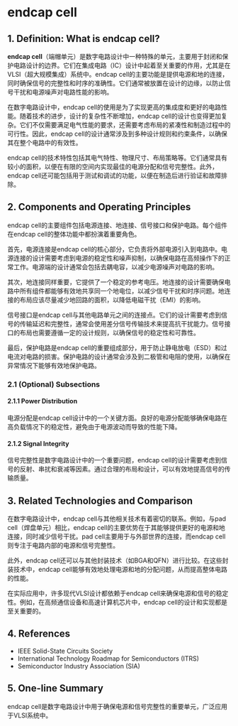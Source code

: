 # endcap cell

## 1. Definition: What is **endcap cell**?
**endcap cell**（端帽单元）是数字电路设计中一种特殊的单元，主要用于封闭和保护电路设计的边界。它们在集成电路（IC）设计中起着至关重要的作用，尤其是在VLSI（超大规模集成）系统中。endcap cell的主要功能是提供电源和地的连接，同时确保信号的完整性和时序的准确性。它们通常被放置在设计的边缘，以防止信号干扰和电源噪声对电路性能的影响。

在数字电路设计中，endcap cell的使用是为了实现更高的集成度和更好的电路性能。随着技术的进步，设计的复杂性不断增加，endcap cell的设计也变得更加复杂。它们不仅需要满足电气性能的要求，还需要考虑布局的紧凑性和制造过程中的可行性。因此，endcap cell的设计通常涉及到多种设计规则和约束条件，以确保其在整个电路中的有效性。

endcap cell的技术特性包括其电气特性、物理尺寸、布局策略等。它们通常具有较小的面积，以便在有限的空间内实现最佳的电源分配和信号完整性。此外，endcap cell还可能包括用于测试和调试的功能，以便在制造后进行验证和故障排除。

## 2. Components and Operating Principles
endcap cell的主要组件包括电源连接、地连接、信号接口和保护电路。每个组件在endcap cell的整体功能中都扮演着重要角色。

首先，电源连接是endcap cell的核心部分，它负责将外部电源引入到电路中。电源连接的设计需要考虑到电源的稳定性和噪声抑制，以确保电路在高频操作下的正常工作。电源端的设计通常会包括去耦电容，以减少电源噪声对电路的影响。

其次，地连接同样重要，它提供了一个稳定的参考电压。地连接的设计需要确保电路中所有组件都能够有效地共享同一个地电位，以减少信号干扰和时序问题。地连接的布局应该尽量减少地回路的面积，以降低电磁干扰（EMI）的影响。

信号接口是endcap cell与其他电路单元之间的连接点。它们的设计需要考虑到信号的传输延迟和完整性，通常会使用差分信号传输技术来提高抗干扰能力。信号接口的布局也需要遵循一定的设计规则，以确保信号的稳定性和可靠性。

最后，保护电路是endcap cell的重要组成部分，用于防止静电放电（ESD）和过电流对电路的损害。保护电路的设计通常会涉及到二极管和电阻的使用，以确保在异常情况下能够有效地保护电路。

### 2.1 (Optional) Subsections
#### 2.1.1 Power Distribution
电源分配是endcap cell设计中的一个关键方面。良好的电源分配能够确保电路在高负载情况下的稳定性，避免由于电源波动而导致的性能下降。

#### 2.1.2 Signal Integrity
信号完整性是数字电路设计中的一个重要问题，endcap cell的设计需要考虑到信号的反射、串扰和衰减等因素。通过合理的布局和设计，可以有效地提高信号的传输质量。

## 3. Related Technologies and Comparison
在数字电路设计中，endcap cell与其他相关技术有着密切的联系。例如，与pad cell（焊盘单元）相比，endcap cell的主要优势在于其能够提供更好的电源和地连接，同时减少信号干扰。pad cell主要用于与外部世界的连接，而endcap cell则专注于电路内部的电源和信号完整性。

此外，endcap cell还可以与其他封装技术（如BGA和QFN）进行比较。在这些封装技术中，endcap cell能够有效地处理电源和地的分配问题，从而提高整体电路的性能。

在实际应用中，许多现代VLSI设计都依赖于endcap cell来确保电源和信号的稳定性。例如，在高频通信设备和高速计算机芯片中，endcap cell的设计和实现都是至关重要的。

## 4. References
- IEEE Solid-State Circuits Society
- International Technology Roadmap for Semiconductors (ITRS)
- Semiconductor Industry Association (SIA)

## 5. One-line Summary
endcap cell是数字电路设计中用于确保电源和信号完整性的重要单元，广泛应用于VLSI系统中。